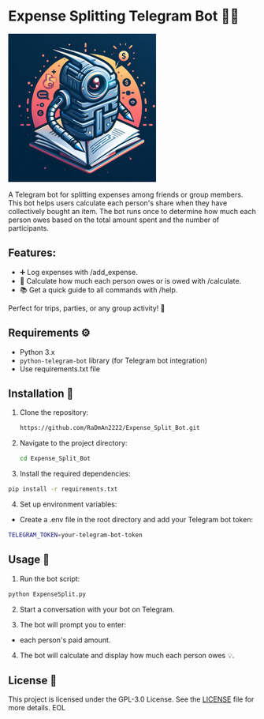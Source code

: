# Expense Splitting Telegram Bot 🤖💸

<img src="novel and creative logo for Expense Splitter Bot.png" width="300">

A Telegram bot for splitting expenses among friends or group members. This bot helps users calculate each person's share when they have collectively bought an item. The bot runs once to determine how much each person owes based on the total amount spent and the number of participants.

## Features:

- ➕ Log expenses with /add_expense.
- 🧮 Calculate how much each person owes or is owed with /calculate.
- 📚 Get a quick guide to all commands with /help.

Perfect for trips, parties, or any group activity! 🎉

## Requirements ⚙️

- Python 3.x
- `python-telegram-bot` library (for Telegram bot integration)
- Use requirements.txt file

## Installation 🚀

1. Clone the repository:
   ```bash
   https://github.com/RaDmAn2222/Expense_Split_Bot.git
   ```
2. Navigate to the project directory:
   ```bash
   cd Expense_Split_Bot
   ```
3. Install the required dependencies:
  ```bash
  pip install -r requirements.txt
```
4. Set up environment variables:
  - Create a .env file in the root directory and add your Telegram bot token:
  ```bash
  TELEGRAM_TOKEN=your-telegram-bot-token
```

## Usage 📝

1. Run the bot script:
```bash
python ExpenseSplit.py
```
2. Start a conversation with your bot on Telegram.

3. The bot will prompt you to enter:
- each person's paid amount.

4. The bot will calculate and display how much each person owes 💡.

## License 📄

This project is licensed under the GPL-3.0 License. See the [LICENSE](LICENSE) file for more details.
EOL
